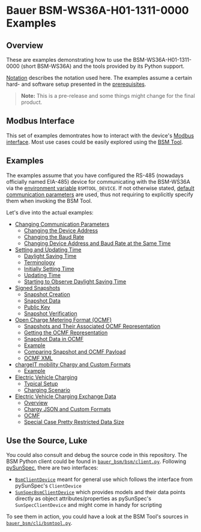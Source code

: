 # Bauer BSM-WS36A-H01-1311-0000 Examples

## Overview

These are examples demonstrating how to use the BSM-WS36A-H01-1311-0000 (short
BSM-WS36A) and the tools provided by its Python support.

[Notation](notation.md) describes the notation used here. The examples assume a
certain hard- and software setup presented in the
[prerequisites](prerequisites.md).

> **Note:** This is a pre-release and some things might change for the final
> product.


## Modbus Interface

This set of examples demontrates how to interact with the device's [Modbus
interface](modbus-interface.md). Most use cases could be easily explored using
the [BSM Tool](bsmtool.md).


## Examples

The examples assume that you have configured the RS-485 (nowadays officially
named EIA-485) device for communicating with the BSM-WS36A via the [environment
variable](bsmtool.md#environment-variables) `BSMTOOL_DEVICE`.  If not otherwise
stated, [default communication
parameters](modbus-interface.md#default-communication-parameters) are used,
thus not requiring to explicitly specify them when invoking the BSM Tool.

Let's dive into the actual examples:

- [Changing Communication Parameters](communication-parameters.md)
    - [Changing the Device Address](communication-parameters.md#changing-the-device-address)
    - [Changing the Baud Rate](communication-parameters.md#changing-the-baud-rate)
    - [Changing Device Address and Baud Rate at the Same Time](communication-parameters.md#changing-device-address-and-baud-rate-at-the-same-time)
- [Setting and Updating Time](time.md)
    - [Daylight Saving Time](time.md#daylight-saving-time)
    - [Terminology](time.md#terminology)
    - [Initially Setting Time](time.md#initially-setting-time)
    - [Updating Time](time.md#updating-time)
    - [Starting to Observe Daylight Saving Time](time.md#starting-to-observe-daylight-saving-time)
- [Signed Snapshots](snapshots.md)
    - [Snapshot Creation](snapshots.md#snapshot-creation)
    - [Snapshot Data](snapshots.md#snapshot-data)
    - [Public Key](snapshots.md#public-key)
    - [Snapshot Verification](snapshots.md#snapshot-verification)
- [Open Charge Metering Format (OCMF)](ocmf.md)
    - [Snapshots and Their Associated OCMF Representation](ocmf.md#snapshots-and-their-associated-ocmf-representation)
    - [Getting the OCMF Representation](ocmf.md#getting-the-ocmf-representation)
    - [Snapshot Data in OCMF](ocmf.md#snapshot-data-in-ocmf)
    - [Example](ocmf.md#example)
    - [Comparing Snapshot and OCMF Payload](ocmf.md#comparing-snapshot-and-ocmf-payload)
    - [OCMF XML](ocmf.md#ocmf-xml)
- [chargeIT mobility Chargy and Custom Formats](chargy.md)
    - [Example](chargy.md#example)
- [Electric Vehicle Charging](ev-charging.md)
    - [Typical Setup](ev-charging.md#typical-setup)
    - [Charging Scenario](ev-charging.md#charging-scenario)
- [Electric Vehicle Charging Exchange Data](ev-charging-exchange-data.md)
    - [Overview](ev-charging-exchange-data.md#overview)
    - [Chargy JSON and Custom Formats](ev-charging-exchange-data.md#overview)
    - [OCMF](ev-charging-exchange-data.md#ocmf)
    - [Special Case Pretty Restricted Data Size](ev-charging-exchange-data.md#special-case-pretty-restricted-data-size)


## Use the Source, Luke

You could also consult and debug the source code in this repository. The BSM
Python client could be found in
[`bauer_bsm/bsm/client.py`](../../bauer_bsm/bsm/client.py). Following
[pySunSpec](https://github.com/sunspec/pysunspec), there are two interfaces:

- [`BsmClientDevice`](../../bauer_bsm/bsm/client.py#L103) meant for general use
  which follows the interface from pySunSpec's `ClientDevice`
- [`SunSpecBsmClientDevice`](../../bauer_bsm/bsm/client.py#L421) which provides
  models and their data points directly as object attributes/properties as
  pySunSpec's `SunSpecClientDevice` and might come in handy for scripting

To see them in action, you could have a look at the BSM Tool's sources in
[`bauer_bsm/cli/bsmtool.py`](../../bauer_bsm/cli/bsmtool.py).
